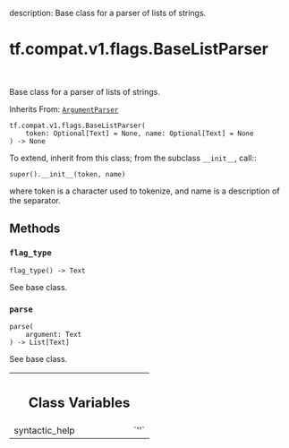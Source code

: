 description: Base class for a parser of lists of strings.

<div itemscope itemtype="http://developers.google.com/ReferenceObject">
<meta itemprop="name" content="tf.compat.v1.flags.BaseListParser" />
<meta itemprop="path" content="Stable" />
<meta itemprop="property" content="__init__"/>
<meta itemprop="property" content="flag_type"/>
<meta itemprop="property" content="parse"/>
<meta itemprop="property" content="syntactic_help"/>
</div>

# tf.compat.v1.flags.BaseListParser

<!-- Insert buttons and diff -->

<table class="tfo-notebook-buttons tfo-api nocontent" align="left">

</table>



Base class for a parser of lists of strings.

Inherits From: [`ArgumentParser`](../../../../tf/compat/v1/flags/ArgumentParser.md)

<pre class="devsite-click-to-copy prettyprint lang-py tfo-signature-link">
<code>tf.compat.v1.flags.BaseListParser(
    token: Optional[Text] = None, name: Optional[Text] = None
) -> None
</code></pre>



<!-- Placeholder for "Used in" -->

To extend, inherit from this class; from the subclass ``__init__``, call::

    super().__init__(token, name)

where token is a character used to tokenize, and name is a description
of the separator.

## Methods

<h3 id="flag_type"><code>flag_type</code></h3>

<pre class="devsite-click-to-copy prettyprint lang-py tfo-signature-link">
<code>flag_type() -> Text
</code></pre>

See base class.


<h3 id="parse"><code>parse</code></h3>

<pre class="devsite-click-to-copy prettyprint lang-py tfo-signature-link">
<code>parse(
    argument: Text
) -> List[Text]
</code></pre>

See base class.






<!-- Tabular view -->
 <table class="responsive fixed orange">
<colgroup><col width="214px"><col></colgroup>
<tr><th colspan="2"><h2 class="add-link">Class Variables</h2></th></tr>

<tr>
<td>
syntactic_help<a id="syntactic_help"></a>
</td>
<td>
`''`
</td>
</tr>
</table>


